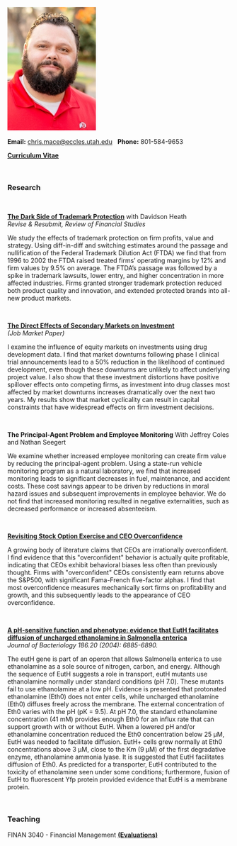 ![Chris Mace](chris_mace_photo1.jpg)

**Email:** chris.mace@eccles.utah.edu &nbsp;  **Phone:** 801-584-9653 

**[Curriculum Vitae](chris_mace_cv.pdf)**




<br>



### Research



<br>

**[The Dark Side of Trademark Protection](https://papers.ssrn.com/abstract=2798473)** with Davidson Heath  
*Revise & Resubmit, Review of Financial Studies*

We study the effects of trademark protection on firm profits, value and strategy. Using diff-in-diff and switching estimates around the passage and nullification of the Federal Trademark Dilution Act (FTDA) we find that from 1996 to 2002 the FTDA raised treated firms’ operating margins by 12% and firm values by 9.5% on average. The FTDA’s passage was followed by a spike in trademark lawsuits, lower entry, and higher concentration in more affected industries. Firms granted stronger trademark protection reduced both product quality and innovation, and extended protected brands into all-new product markets.


<br>

**[The Direct Effects of Secondary Markets on Investment](https://papers.ssrn.com/sol3/papers.cfm?abstract_id=3348102)**  
*(Job Market Paper)*

I examine the influence of equity markets on investments using drug development data. I find that market downturns following phase I clinical trial announcements lead to a 50\% reduction in the likelihood of continued development, even though these downturns are unlikely to affect underlying project value. I also show that these investment distortions have positive spillover effects onto competing firms, as investment into drug classes most affected by market downturns increases dramatically over the next two years. My results show that market cyclicality can result in capital constraints that have widespread effects on firm investment decisions.


<br>

**The Principal-Agent Problem and Employee Monitoring** With Jeffrey Coles and Nathan Seegert 

We examine whether increased employee monitoring can create firm value by reducing the principal-agent problem.  Using a state-run vehicle monitoring program as a natural laboratory, we find that increased monitoring leads to significant decreases in fuel, maintenance, and accident costs. These cost savings appear to be driven by reductions in moral hazard issues and subsequent improvements in employee behavior. We do not find that increased monitoring resulted in negative externalities, such as decreased performance or increased absenteeism.


<br>

**[Revisiting Stock Option Exercise and CEO Overconfidence](https://papers.ssrn.com/sol3/papers.cfm?abstract_id=3070678)** 

A growing body of literature claims that CEOs are irrationally overconfident. I find evidence that this "overconfident" behavior is actually quite profitable, indicating that CEOs exhibit behavioral biases less often than previously thought. Firms with "overconfident" CEOs consistently earn returns above the S&P500, with significant Fama-French five-factor alphas. I find that most overconfidence measures mechanically sort firms on profitability and growth, and this subsequently leads to the appearance of CEO overconfidence.


<br>

**[A pH-sensitive function and phenotype: evidence that EutH facilitates diffusion of uncharged ethanolamine in Salmonella enterica](https://jb.asm.org/content/186/20/6885.short)**  
*Journal of Bacteriology 186.20 (2004): 6885-6890.*

The eutH gene is part of an operon that allows Salmonella enterica to use ethanolamine as a sole source of nitrogen, carbon, and energy. Although the sequence of EutH suggests a role in transport, eutH mutants use ethanolamine normally under standard conditions (pH 7.0). These mutants fail to use ethanolamine at a low pH. Evidence is presented that protonated ethanolamine (Eth0) does not enter cells, while uncharged ethanolamine (Eth0) diffuses freely across the membrane. The external concentration of Eth0 varies with the pH (pK = 9.5). At pH 7.0, the standard ethanolamine concentration (41 mM) provides enough Eth0 for an influx rate that can support growth with or without EutH. When a lowered pH and/or ethanolamine concentration reduced the Eth0 concentration below 25 μM, EutH was needed to facilitate diffusion. EutH+ cells grew normally at Eth0 concentrations above 3 μM, close to the Km (9 μM) of the first degradative enzyme, ethanolamine ammonia lyase. It is suggested that EutH facilitates diffusion of Eth0. As predicted for a transporter, EutH contributed to the toxicity of ethanolamine seen under some conditions; furthermore, fusion of EutH to fluorescent Yfp protein provided evidence that EutH is a membrane protein.



<br>

### Teaching

FINAN 3040 - Financial Management   **[(Evaluations)](chris_mace_evals.pdf)**


